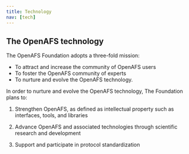 ```yaml
---
title: Technology
nav: [tech]
---
```


## The OpenAFS technology ##

The OpenAFS Foundation adopts a three-fold mission:

- To attract and increase the community of OpenAFS users
- To foster the OpenAFS community of experts
- To nurture and evolve the OpenAFS technology.

In order to nurture and evolve the OpenAFS technology, The Foundation plans to:

1) Strengthen OpenAFS, as defined as intellectual property such as interfaces, tools, and libraries

2) Advance OpenAFS and associated technologies through scientific research and development

3) Support and participate in protocol standardization

